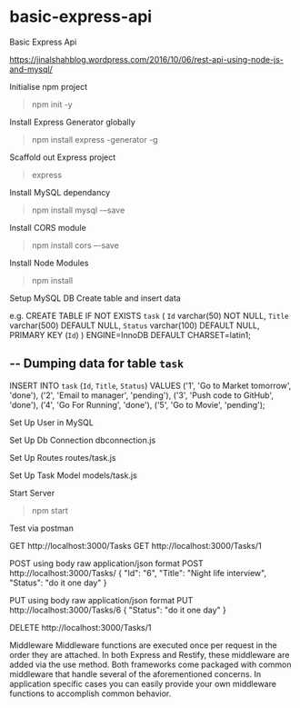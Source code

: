 # basic-express-api
Basic Express Api

https://jinalshahblog.wordpress.com/2016/10/06/rest-api-using-node-js-and-mysql/

Initialise npm project
> npm init -y

Install Express Generator globally
> npm install express -generator -g

Scaffold out Express project
> express

Install MySQL dependancy
> npm install mysql -–save

Install CORS module
> npm install cors –-save

Install Node Modules
> npm install

Setup MySQL DB
Create table and insert data

e.g.
CREATE TABLE IF NOT EXISTS `task` (
 `Id` varchar(50) NOT NULL,
 `Title` varchar(500) DEFAULT NULL,
 `Status` varchar(100) DEFAULT NULL,
 PRIMARY KEY (`Id`)
 ) ENGINE=InnoDB DEFAULT CHARSET=latin1;
 
-- Dumping data for table `task`
 --
 
INSERT INTO `task` (`Id`, `Title`, `Status`) VALUES
 ('1', 'Go to Market tomorrow', 'done'),
 ('2', 'Email to manager', 'pending'),
 ('3', 'Push code to GitHub', 'done'),
 ('4', 'Go For Running', 'done'),
 ('5', 'Go to Movie', 'pending');

 Set Up User in MySQL

 Set Up Db Connection dbconnection.js

 Set Up Routes
 routes/task.js

 Set Up Task Model
 models/task.js

 Start Server
 > npm start

Test via postman

GET http://localhost:3000/Tasks
GET http://localhost:3000/Tasks/1

POST using body raw application/json format
POST http://localhost:3000/Tasks/
{
        "Id": "6",
        "Title": "Night life interview",
        "Status": "do it one day"
}

PUT using body raw application/json format
PUT  http://localhost:3000/Tasks/6
{
        "Status": "do it one day"
}

DELETE http://localhost:3000/Tasks/1

Middleware
Middleware functions are executed once per request in the order they are attached. In both Express and Restify, these middleware are added via the use method. Both frameworks come packaged with common middleware that handle several of the aforementioned concerns. In application specific cases you can easily provide your own middleware functions to accomplish common behavior.